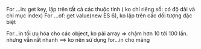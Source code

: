 For ...in: get key, lặp trên tất cả các thuộc tính ( ko chỉ riêng số: có độ dài và chỉ mục index)
For ...of: get value(new ES 6), ko lặp trên các đối tượng đặc biệt

For...in tối ưu hóa cho các object, ko pải array => chậm hơn 10 tới 100 lần. nhưng vẫn rất nhanh
==> ko nên sử dụng for...in cho mảng
